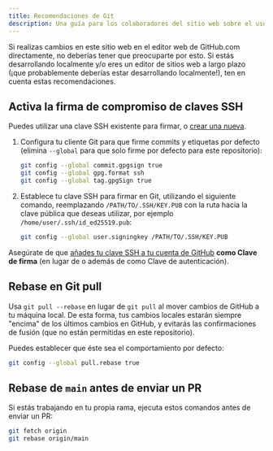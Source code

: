 ```yaml
---
title: Recomendaciones de Git
description: Una guía para los colaboradores del sitio web sobre el uso efectivo de Git.
---
```


Si realizas cambios en este sitio web en el editor web de GitHub.com directamente, no deberías tener que preocuparte por esto. Si estás desarrollando localmente y/o eres un editor de sitios web a largo plazo (¡que probablemente deberías estar desarrollando localmente!), ten en cuenta estas recomendaciones.

## Activa la firma de compromiso de claves SSH

Puedes utilizar una clave SSH existente para firmar, o [crear una nueva](https://docs.github.com/en/authentication/connecting-to-github-with-ssh/generating-a-new-ssh-key-and-adding-it-to-the-ssh-agent).

1. Configura tu cliente Git para que firme commits y etiquetas por defecto (elimina `--global` para que solo firme por defecto para este repositorio):

    ```bash
    git config --global commit.gpgsign true
    git config --global gpg.format ssh
    git config --global tag.gpgSign true
    ```

2. Establece tu clave SSH para firmar en Git, utilizando el siguiente comando, reemplazando `/PATH/TO/.SSH/KEY.PUB` con la ruta hacia la clave pública que deseas utilizar, por ejemplo `/home/user/.ssh/id_ed25519.pub`:

    ```bash
    git config --global user.signingkey /PATH/TO/.SSH/KEY.PUB
    ```

Asegúrate de que [añades tu clave SSH a tu cuenta de GitHub](https://docs.github.com/en/authentication/connecting-to-github-with-ssh/adding-a-new-ssh-key-to-your-github-account#adding-a-new-ssh-key-to-your-account) **como Clave de firma** (en lugar de o además de como Clave de autenticación).

## Rebase en Git pull

Usa `git pull --rebase` en lugar de `git pull` al mover cambios de GitHub a tu máquina local. De esta forma, tus cambios locales estarán siempre "encima" de los últimos cambios en GitHub, y evitarás las confirmaciones de fusión (que no están permitidas en este repositorio).

Puedes establecer que éste sea el comportamiento por defecto:

```bash
git config --global pull.rebase true
```

## Rebase de `main` antes de enviar un PR

Si estás trabajando en tu propia rama, ejecuta estos comandos antes de enviar un PR:

```bash
git fetch origin
git rebase origin/main
```

